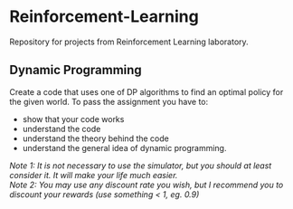 # Reinforcement-Learning
Repository for projects from Reinforcement Learning laboratory.

## Dynamic Programming

Create a code that uses one of DP algorithms to find an optimal policy for the given world. To pass the assignment you have to:

- show that your code works
- understand the code
- understand the theory behind the code
- understand the general idea of dynamic programming.  


<i> Note 1: It is not necessary to use the simulator, but you should at least consider it. It will make your life much easier. </i>  
<i> Note 2: You may use any discount rate you wish, but I recommend you to discount your rewards (use something < 1, eg. 0.9) </i>
